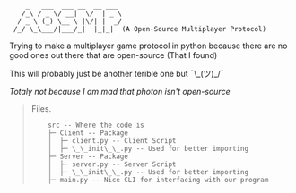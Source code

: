         _   ___  ___ __  __ ___
       /_\ / _ \/ __|  \/  | _ \
      / _ \ (_) \__ \ |\/| |  _/
     /_/ \_\___/|___/_|  |_|_|  (A Open-Source Multiplayer Protocol)

Trying to make a multiplayer game protocol in python because there are no good ones out there that are open-source (That I found)

This will probably just be another terible one but ¯\\\_(ツ)\_/¯

*Totaly not because I am mad that photon isn't open-source*


> Files.
>
>         src -- Where the code is  
>         ├─ Client -- Package  
>         │  ├─ client.py -- Client Script  
>         │  ├─ \_\_init\_\_.py -- Used for better importing  
>         ├─ Server -- Package  
>         │  ├─ server.py -- Server Script  
>         │  ├─ \_\_init\_\_.py -- Used for better importing  
>         ├─ main.py -- Nice CLI for interfacing with our program  
